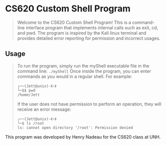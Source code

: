 # CS620 Custom Shell Program

> Welcome to the CS620 Custom Shell Program! This is a command-line interface program that implements internal 
> calls such as exit, cd, and pwd. The program is inspired by the Kali linux terminal and provides detailed error 
> reporting for permission and incorrect usages.

## Usage

>To run the program, simply run the myShell executable file in the command line: `./myShell`
> Once inside the program, you can enter commands as you would in a regular shell. For example:
>```
> ┌──(Jett@unix)-《~》
> └─$$ pwd
> /home/Jett
>```
> If the user does not have permission to perform an operation, they will receive an error message:
> ```
> ┌──(Jett@unix)-《~》
> └─$ ls /root
> ls: cannot open directory '/root': Permission denied
> ```

This program was developed by Henry Nadeau for the CS620 class at UNH.